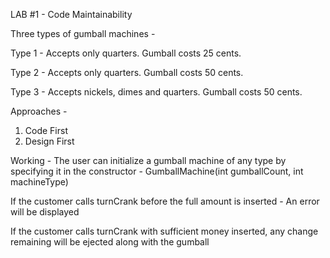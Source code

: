 LAB #1 - Code Maintainability

Three types of gumball machines - 

Type 1 - Accepts only quarters. Gumball costs 25 cents.

Type 2 - Accepts only quarters. Gumball costs 50 cents.

Type 3 - Accepts nickels, dimes and quarters. Gumball costs 50 cents.

Approaches -
1. Code First
2. Design First

Working - 
The user can initialize a gumball machine of any type by specifying it in the constructor - GumballMachine(int gumballCount, int machineType)

If the customer calls turnCrank before the full amount is inserted  - An error will be displayed

If the customer calls turnCrank with sufficient money inserted, any change remaining will be ejected along with the gumball
